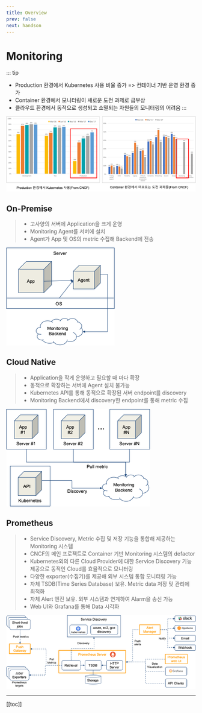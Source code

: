 ```yaml
---
title: Overview
prev: false
next: handson
---
```


# Monitoring
::: tip
* Production 환경에서 Kubernetes 사용 비율 증가 => 컨테이너 기반 운영 환경 증가
* Container 환경에서 모니터링이 새로운 도전 과제로 급부상
* 클라우드 환경에서 동적으로 생성되고 소멸되는 자원들의 모니터링의 어려움
:::


![](./img/2019-01-26-20-18-20.png)

## On-Premise
> * 고사양의 서버에 Application을 크게 운영
> * Monitoring Agent를 서버에 설치
> * Agent가 App 및 OS의 metric 수집해 Backend에 전송

![](./img/2019-01-26-20-20-26.png)

## Cloud Native
> * Application을 작게 운영하고 필요할 때 마다 확장
> * 동적으로 확장하는 서버에 Agent 설치 불가능
> * Kubernetes API를 통해 동적으로 확장된 서버 endpoint를 discovery
> * Monitoring Backend에서 discovery한 endpoint를 통해 metric 수집

![](./img/2019-01-26-20-21-25.png)

## Prometheus
> * Service Discovery, Metric 수집 및 저장 기능을 통합해 제공하는 Monitoring 시스템
> * CNCF의 메인 프로젝트로 Container 기반 Monitoring 시스템의 defactor
> * Kubernetes외의 다른 Cloud Provider에 대한 Service Discovery 기능 제공으로 동적인 Cloud를 효율적으로 모니터링
> * 다양한 exporter(수집기)를 제공해 외부 시스템 통합 모니터링 가능
> * 자체 TSDB(Time Series Database) 보유. Metric data 저장 및 관리에 최적화
> * 자체 Alert 엔진 보유. 외부 시스템과 연계하여 Alarm을 송신 가능
> * Web UI와 Grafana를 통해 Data 시각화

![](./img/2019-01-26-20-23-04.png)


---
[[toc]]